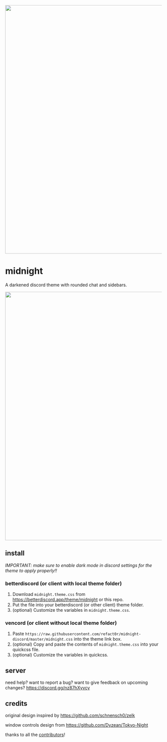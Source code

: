 <img width=800 src="https://github.com/refact0r/midnight-discord/assets/34758569/b831a8a7-1e7f-4114-9420-cbbb8e8f184f">

# midnight

A darkened discord theme with rounded chat and sidebars.

<img width=800 src="https://github.com/refact0r/midnight-discord/assets/34758569/cbe7667b-a462-43b6-b24d-cd9c1fc8236d">

## install

*IMPORTANT: make sure to enable dark mode in discord settings for the theme to apply properly!!*

### betterdiscord (or client with local theme folder)

1. Download `midnight.theme.css` from <https://betterdiscord.app/theme/midnight> or this repo.
2. Put the file into your betterdiscord (or other client) theme folder.
3. (optional) Customize the variables in `midnight.theme.css`.

### vencord (or client without local theme folder)

1. Paste `https://raw.githubusercontent.com/refact0r/midnight-discord/master/midnight.css` into the theme link box.
3. (optional) Copy and paste the contents of `midnight.theme.css` into your quickcss file.
4. (optional) Customize the variables in quickcss.

## server

need help? want to report a bug? want to give feedback on upcoming changes? https://discord.gg/nz87hXyvcy
 
## credits

original design inspired by <https://github.com/schnensch0/zelk>

window controls design from <https://github.com/Dyzean/Tokyo-Night>

thanks to all the [contributors](https://github.com/refact0r/midnight-discord/graphs/contributors)!
